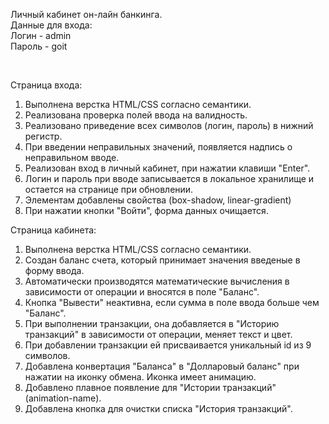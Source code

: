 Личный кабинет он-лайн банкинга.<br>
Данные для входа: <br>
Логин - admin <br>
Пароль - goit 

<br>

Страница входа:
1) Выполнена верстка HTML/CSS согласно семантики.
2) Реализована проверка полей ввода на валидность.
3) Реализовано приведение всех символов (логин, пароль) в нижний регистр.
4) При введении неправильных значений, появляется надпись о неправильном вводе.
5) Реализован вход в личный кабинет, при нажатии клавиши "Enter".
6) Логин и пароль при вводе записывается в локальное хранилище и остается на странице при обновлении.
7) Элементам добавлены свойства (box-shadow, linear-gradient)
8) При нажатии кнопки "Войти", форма данных очищается.

Страница кабинета:
1) Выполнена верстка HTML/CSS согласно семантики.
2) Создан баланс счета, который принимает значения введеные в форму ввода.
3) Автоматически производятся математические вычисления в зависимости от операции и вносятся в поле "Баланс".
4) Кнопка "Вывести" неактивна, если сумма в поле ввода больше чем "Баланс".
5) При выполнении транзакции, она добавляется в "Историю транзакций" в зависимости от операции, меняет текст и цвет.
6) При добавлении транзакции ей присваивается уникальный id из 9 символов.
7) Добавлена конвертация "Баланса" в "Долларовый баланс" при нажатии на иконку обмена. Иконка имеет анимацию.
8) Добавлено плавное появление для "Истории транзакций" (animation-name).
9) Добавлена кнопка для очистки списка "История транзакций".
